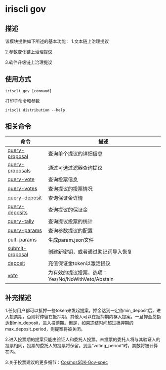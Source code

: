 # iriscli gov

## 描述

该模块提供如下所述的基本功能：
1.文本链上治理提议

2.参数变化链上治理提议

3.软件升级链上治理提议

## 使用方式

```shell
iriscli gov [command]
```

打印子命令和参数
```
iriscli distribution --help
```

## 相关命令

| 命令                                  | 描述                                                             |
| ------------------------------------- | --------------------------------------------------------------- |
| [query-proposal](query-proposal.md)   | 查询单个提议的详细信息                                             |
| [query-proposals](query-proposals.md) | 通过可选过滤器查询提议                                             |
| [query-vote](query-vote.md)           | 查询投票信息                                                      |
| [query-votes](query-votes.md)         | 查询提议的投票情况                                                 |
| [query-deposit](query-deposit.md)     | 查询保证金详情                                                    |
| [query-deposits](query-deposits.md)   | 查询提议的保证金                                                  |
| [query-tally](query-tally.md)         | 查询提议投票的统计                                                 |
| [query-params](query-params.md)       | 查询参数提议的配置                                                 |
| [pull-params](pull-params.md)         | 生成param.json文件                                               |
| [submit-proposal](submit-proposal.md) | 创建新密钥，或者通过助记词导入恢复                                   |
| [deposit](deposit.md)                 | 充值保证金token以激活提议                                            |
| [vote](vote.md)                       | 为有效的提议投票，选项：Yes/No/NoWithVeto/Abstain                   |

## 补充描述

1.任何用户都可以抵押一些token来发起提案。押金达到一定值min_deposit后，进入投票期，否则将停留在抵押期。其他人可以在抵押期内存入提案。一旦押金总额达到min_deposit，进入投票期。但是，如果冻结时间超过抵押期的max_deposit_period，则提案将被关闭。

2.进入投票期的提案只能由验证人和委托人投票。未投票的委托人将与其验证人的投票相同，投票的委托人的投票将保留。到达“voting_period”时，票数将被计算在内。

3.关于投票建议的更多细节：[CosmosSDK-Gov-spec](https://github.com/cosmos/cosmos-sdk/blob/develop/docs/spec/governance/overview.md)
